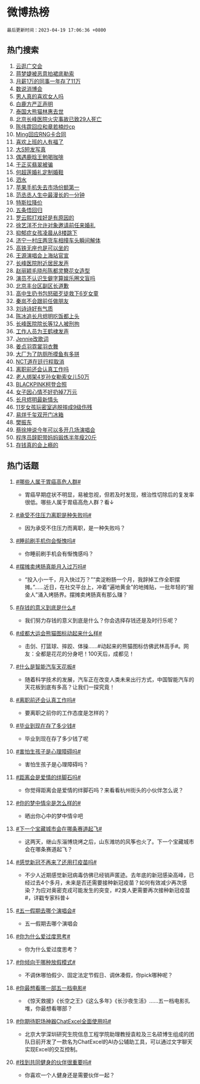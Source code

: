 # 微博热榜

`最后更新时间：2023-04-19 17:06:36 +0800`

## 热门搜索

1. [云逛广交会](https://m.weibo.cn/search?containerid=100103type%3D1%26t%3D10%26q%3D%23%E4%BA%91%E9%80%9B%E5%B9%BF%E4%BA%A4%E4%BC%9A%23&stream_entry_id=51&isnewpage=1&extparam=seat%3D1%26c_type%3D51%26pos%3D0%26dgr%3D0%26cate%3D10103%26stream_entry_id%3D51%26filter_type%3Drealtimehot%26display_time%3D1681895195%26pre_seqid%3D1681895195721027372133&luicode=10000011&lfid=106003type%253D25%2526t%253D3%2526disable_hot%253D1%2526filter_type%253Drealtimehot)
1. [蒋梦婕被恶意拍裙底勒索](https://m.weibo.cn/search?containerid=100103type%3D1%26t%3D10%26q%3D%23%E8%92%8B%E6%A2%A6%E5%A9%95%E8%A2%AB%E6%81%B6%E6%84%8F%E6%8B%8D%E8%A3%99%E5%BA%95%E5%8B%92%E7%B4%A2%23&stream_entry_id=31&isnewpage=1&extparam=seat%3D1%26c_type%3D31%26flag%3D16%26dgr%3D0%26cate%3D5001%26stream_entry_id%3D31%26filter_type%3Drealtimehot%26pos%3D0%26band_rank%3D1%26q%3D%2523%25E8%2592%258B%25E6%25A2%25A6%25E5%25A9%2595%25E8%25A2%25AB%25E6%2581%25B6%25E6%2584%258F%25E6%258B%258D%25E8%25A3%2599%25E5%25BA%2595%25E5%258B%2592%25E7%25B4%25A2%2523%26lcate%3D5001%26realpos%3D1%26display_time%3D1681895195%26pre_seqid%3D1681895195721027372133&luicode=10000011&lfid=106003type%253D25%2526t%253D3%2526disable_hot%253D1%2526filter_type%253Drealtimehot)
1. [月薪1万的同事一年存了11万](https://m.weibo.cn/search?containerid=100103type%3D1%26t%3D10%26q%3D%23%E6%9C%88%E8%96%AA1%E4%B8%87%E7%9A%84%E5%90%8C%E4%BA%8B%E4%B8%80%E5%B9%B4%E5%AD%98%E4%BA%8611%E4%B8%87%23&stream_entry_id=31&isnewpage=1&extparam=seat%3D1%26c_type%3D31%26flag%3D0%26dgr%3D0%26cate%3D5001%26stream_entry_id%3D31%26filter_type%3Drealtimehot%26pos%3D1%26band_rank%3D2%26q%3D%2523%25E6%259C%2588%25E8%2596%25AA1%25E4%25B8%2587%25E7%259A%2584%25E5%2590%258C%25E4%25BA%258B%25E4%25B8%2580%25E5%25B9%25B4%25E5%25AD%2598%25E4%25BA%258611%25E4%25B8%2587%2523%26lcate%3D5001%26realpos%3D2%26display_time%3D1681895195%26pre_seqid%3D1681895195721027372133&luicode=10000011&lfid=106003type%253D25%2526t%253D3%2526disable_hot%253D1%2526filter_type%253Drealtimehot)
1. [数说消博会](https://m.weibo.cn/search?containerid=100103type%3D1%26t%3D10%26q%3D%23%E6%95%B0%E8%AF%B4%E6%B6%88%E5%8D%9A%E4%BC%9A%23&stream_entry_id=31&isnewpage=1&extparam=seat%3D1%26c_type%3D31%26flag%3D0%26dgr%3D0%26cate%3D5001%26stream_entry_id%3D31%26filter_type%3Drealtimehot%26pos%3D2%26band_rank%3D3%26q%3D%2523%25E6%2595%25B0%25E8%25AF%25B4%25E6%25B6%2588%25E5%258D%259A%25E4%25BC%259A%2523%26lcate%3D5001%26realpos%3D3%26display_time%3D1681895195%26pre_seqid%3D1681895195721027372133&luicode=10000011&lfid=106003type%253D25%2526t%253D3%2526disable_hot%253D1%2526filter_type%253Drealtimehot)
1. [男人真的喜欢女人吗](https://m.weibo.cn/search?containerid=100103type%3D1%26t%3D10%26q%3D%E7%94%B7%E4%BA%BA%E7%9C%9F%E7%9A%84%E5%96%9C%E6%AC%A2%E5%A5%B3%E4%BA%BA%E5%90%97&stream_entry_id=31&isnewpage=1&extparam=seat%3D1%26c_type%3D31%26flag%3D2%26dgr%3D0%26cate%3D5001%26stream_entry_id%3D31%26filter_type%3Drealtimehot%26pos%3D3%26band_rank%3D4%26q%3D%25E7%2594%25B7%25E4%25BA%25BA%25E7%259C%259F%25E7%259A%2584%25E5%2596%259C%25E6%25AC%25A2%25E5%25A5%25B3%25E4%25BA%25BA%25E5%2590%2597%26lcate%3D5001%26realpos%3D4%26display_time%3D1681895195%26pre_seqid%3D1681895195721027372133&luicode=10000011&lfid=106003type%253D25%2526t%253D3%2526disable_hot%253D1%2526filter_type%253Drealtimehot)
1. [白鹿方严正声明](https://m.weibo.cn/search?containerid=100103type%3D1%26t%3D10%26q%3D%23%E7%99%BD%E9%B9%BF%E6%96%B9%E4%B8%A5%E6%AD%A3%E5%A3%B0%E6%98%8E%23&stream_entry_id=31&isnewpage=1&extparam=seat%3D1%26c_type%3D31%26flag%3D0%26dgr%3D0%26cate%3D5001%26stream_entry_id%3D31%26filter_type%3Drealtimehot%26pos%3D4%26band_rank%3D5%26q%3D%2523%25E7%2599%25BD%25E9%25B9%25BF%25E6%2596%25B9%25E4%25B8%25A5%25E6%25AD%25A3%25E5%25A3%25B0%25E6%2598%258E%2523%26lcate%3D5001%26realpos%3D5%26display_time%3D1681895195%26pre_seqid%3D1681895195721027372133&luicode=10000011&lfid=106003type%253D25%2526t%253D3%2526disable_hot%253D1%2526filter_type%253Drealtimehot)
1. [泰国大熊猫林惠去世](https://m.weibo.cn/search?containerid=100103type%3D1%26t%3D10%26q%3D%23%E6%B3%B0%E5%9B%BD%E5%A4%A7%E7%86%8A%E7%8C%AB%E6%9E%97%E6%83%A0%E5%8E%BB%E4%B8%96%23&stream_entry_id=31&isnewpage=1&extparam=seat%3D1%26c_type%3D31%26flag%3D16%26dgr%3D0%26cate%3D5001%26stream_entry_id%3D31%26filter_type%3Drealtimehot%26pos%3D5%26band_rank%3D6%26q%3D%2523%25E6%25B3%25B0%25E5%259B%25BD%25E5%25A4%25A7%25E7%2586%258A%25E7%258C%25AB%25E6%259E%2597%25E6%2583%25A0%25E5%258E%25BB%25E4%25B8%2596%2523%26lcate%3D5001%26realpos%3D6%26display_time%3D1681895195%26pre_seqid%3D1681895195721027372133&luicode=10000011&lfid=106003type%253D25%2526t%253D3%2526disable_hot%253D1%2526filter_type%253Drealtimehot)
1. [北京长峰医院火灾事故已致29人死亡](https://m.weibo.cn/search?containerid=100103type%3D1%26t%3D10%26q%3D%23%E5%8C%97%E4%BA%AC%E9%95%BF%E5%B3%B0%E5%8C%BB%E9%99%A2%E7%81%AB%E7%81%BE%E4%BA%8B%E6%95%85%E5%B7%B2%E8%87%B429%E4%BA%BA%E6%AD%BB%E4%BA%A1%23&stream_entry_id=31&isnewpage=1&extparam=seat%3D1%26c_type%3D31%26flag%3D16%26dgr%3D0%26cate%3D5001%26stream_entry_id%3D31%26filter_type%3Drealtimehot%26pos%3D6%26band_rank%3D7%26q%3D%2523%25E5%258C%2597%25E4%25BA%25AC%25E9%2595%25BF%25E5%25B3%25B0%25E5%258C%25BB%25E9%2599%25A2%25E7%2581%25AB%25E7%2581%25BE%25E4%25BA%258B%25E6%2595%2585%25E5%25B7%25B2%25E8%2587%25B429%25E4%25BA%25BA%25E6%25AD%25BB%25E4%25BA%25A1%2523%26lcate%3D5001%26realpos%3D7%26display_time%3D1681895195%26pre_seqid%3D1681895195721027372133&luicode=10000011&lfid=106003type%253D25%2526t%253D3%2526disable_hot%253D1%2526filter_type%253Drealtimehot)
1. [陈伟霆回应和章若楠炒cp](https://m.weibo.cn/search?containerid=100103type%3D1%26t%3D10%26q%3D%23%E9%99%88%E4%BC%9F%E9%9C%86%E5%9B%9E%E5%BA%94%E5%92%8C%E7%AB%A0%E8%8B%A5%E6%A5%A0%E7%82%92cp%23&stream_entry_id=31&isnewpage=1&extparam=seat%3D1%26c_type%3D31%26flag%3D1%26dgr%3D0%26cate%3D5001%26stream_entry_id%3D31%26filter_type%3Drealtimehot%26pos%3D7%26band_rank%3D8%26q%3D%2523%25E9%2599%2588%25E4%25BC%259F%25E9%259C%2586%25E5%259B%259E%25E5%25BA%2594%25E5%2592%258C%25E7%25AB%25A0%25E8%258B%25A5%25E6%25A5%25A0%25E7%2582%2592cp%2523%26lcate%3D5001%26realpos%3D8%26display_time%3D1681895195%26pre_seqid%3D1681895195721027372133&luicode=10000011&lfid=106003type%253D25%2526t%253D3%2526disable_hot%253D1%2526filter_type%253Drealtimehot)
1. [Ming回应RNG卡合同](https://m.weibo.cn/search?containerid=100103type%3D1%26t%3D10%26q%3D%23Ming%E5%9B%9E%E5%BA%94RNG%E5%8D%A1%E5%90%88%E5%90%8C%23&stream_entry_id=31&isnewpage=1&extparam=seat%3D1%26c_type%3D31%26flag%3D1%26dgr%3D0%26cate%3D5001%26stream_entry_id%3D31%26filter_type%3Drealtimehot%26pos%3D8%26band_rank%3D9%26q%3D%2523Ming%25E5%259B%259E%25E5%25BA%2594RNG%25E5%258D%25A1%25E5%2590%2588%25E5%2590%258C%2523%26lcate%3D5001%26realpos%3D9%26display_time%3D1681895195%26pre_seqid%3D1681895195721027372133&luicode=10000011&lfid=106003type%253D25%2526t%253D3%2526disable_hot%253D1%2526filter_type%253Drealtimehot)
1. [喜欢上班的人有福了](https://m.weibo.cn/search?containerid=100103type%3D1%26t%3D10%26q%3D%23%E5%96%9C%E6%AC%A2%E4%B8%8A%E7%8F%AD%E7%9A%84%E4%BA%BA%E6%9C%89%E7%A6%8F%E4%BA%86%23&stream_entry_id=31&isnewpage=1&extparam=seat%3D1%26c_type%3D31%26flag%3D1%26dgr%3D0%26cate%3D5001%26stream_entry_id%3D31%26filter_type%3Drealtimehot%26pos%3D9%26band_rank%3D10%26q%3D%2523%25E5%2596%259C%25E6%25AC%25A2%25E4%25B8%258A%25E7%258F%25AD%25E7%259A%2584%25E4%25BA%25BA%25E6%259C%2589%25E7%25A6%258F%25E4%25BA%2586%2523%26lcate%3D5001%26realpos%3D10%26display_time%3D1681895195%26pre_seqid%3D1681895195721027372133&luicode=10000011&lfid=106003type%253D25%2526t%253D3%2526disable_hot%253D1%2526filter_type%253Drealtimehot)
1. [大S短发写真](https://m.weibo.cn/search?containerid=100103type%3D1%26t%3D10%26q%3D%23%E5%A4%A7S%E7%9F%AD%E5%8F%91%E5%86%99%E7%9C%9F%23&stream_entry_id=31&isnewpage=1&extparam=seat%3D1%26c_type%3D31%26flag%3D1%26dgr%3D0%26cate%3D5001%26stream_entry_id%3D31%26filter_type%3Drealtimehot%26pos%3D10%26band_rank%3D11%26q%3D%2523%25E5%25A4%25A7S%25E7%259F%25AD%25E5%258F%2591%25E5%2586%2599%25E7%259C%259F%2523%26lcate%3D5001%26realpos%3D11%26display_time%3D1681895195%26pre_seqid%3D1681895195721027372133&luicode=10000011&lfid=106003type%253D25%2526t%253D3%2526disable_hot%253D1%2526filter_type%253Drealtimehot)
1. [偶遇鹿晗王勉喝咖啡](https://m.weibo.cn/search?containerid=100103type%3D1%26t%3D10%26q%3D%23%E5%81%B6%E9%81%87%E9%B9%BF%E6%99%97%E7%8E%8B%E5%8B%89%E5%96%9D%E5%92%96%E5%95%A1%23&stream_entry_id=31&isnewpage=1&extparam=seat%3D1%26c_type%3D31%26flag%3D1%26dgr%3D0%26cate%3D5001%26stream_entry_id%3D31%26filter_type%3Drealtimehot%26pos%3D11%26band_rank%3D12%26q%3D%2523%25E5%2581%25B6%25E9%2581%2587%25E9%25B9%25BF%25E6%2599%2597%25E7%258E%258B%25E5%258B%2589%25E5%2596%259D%25E5%2592%2596%25E5%2595%25A1%2523%26lcate%3D5001%26realpos%3D12%26display_time%3D1681895195%26pre_seqid%3D1681895195721027372133&luicode=10000011&lfid=106003type%253D25%2526t%253D3%2526disable_hot%253D1%2526filter_type%253Drealtimehot)
1. [于正买翡翠被骗](https://m.weibo.cn/search?containerid=100103type%3D1%26t%3D10%26q%3D%23%E4%BA%8E%E6%AD%A3%E4%B9%B0%E7%BF%A1%E7%BF%A0%E8%A2%AB%E9%AA%97%23&stream_entry_id=31&isnewpage=1&extparam=seat%3D1%26c_type%3D31%26flag%3D0%26dgr%3D0%26cate%3D5001%26stream_entry_id%3D31%26filter_type%3Drealtimehot%26pos%3D12%26band_rank%3D13%26q%3D%2523%25E4%25BA%258E%25E6%25AD%25A3%25E4%25B9%25B0%25E7%25BF%25A1%25E7%25BF%25A0%25E8%25A2%25AB%25E9%25AA%2597%2523%26lcate%3D5001%26realpos%3D13%26display_time%3D1681895195%26pre_seqid%3D1681895195721027372133&luicode=10000011&lfid=106003type%253D25%2526t%253D3%2526disable_hot%253D1%2526filter_type%253Drealtimehot)
1. [何超莲婚礼定制婚鞋](https://m.weibo.cn/search?containerid=100103type%3D1%26t%3D10%26q%3D%23%E4%BD%95%E8%B6%85%E8%8E%B2%E5%A9%9A%E7%A4%BC%E5%AE%9A%E5%88%B6%E5%A9%9A%E9%9E%8B%23&stream_entry_id=31&isnewpage=1&extparam=seat%3D1%26c_type%3D31%26flag%3D1%26dgr%3D0%26cate%3D5001%26stream_entry_id%3D31%26filter_type%3Drealtimehot%26pos%3D13%26band_rank%3D14%26q%3D%2523%25E4%25BD%2595%25E8%25B6%2585%25E8%258E%25B2%25E5%25A9%259A%25E7%25A4%25BC%25E5%25AE%259A%25E5%2588%25B6%25E5%25A9%259A%25E9%259E%258B%2523%26lcate%3D5001%26realpos%3D14%26display_time%3D1681895195%26pre_seqid%3D1681895195721027372133&luicode=10000011&lfid=106003type%253D25%2526t%253D3%2526disable_hot%253D1%2526filter_type%253Drealtimehot)
1. [泗水](https://m.weibo.cn/search?containerid=100103type%3D1%26t%3D10%26q%3D%E6%B3%97%E6%B0%B4&stream_entry_id=31&isnewpage=1&extparam=seat%3D1%26c_type%3D31%26flag%3D1%26dgr%3D0%26cate%3D5001%26stream_entry_id%3D31%26filter_type%3Drealtimehot%26pos%3D14%26band_rank%3D15%26q%3D%25E6%25B3%2597%25E6%25B0%25B4%26lcate%3D5001%26realpos%3D15%26display_time%3D1681895195%26pre_seqid%3D1681895195721027372133&luicode=10000011&lfid=106003type%253D25%2526t%253D3%2526disable_hot%253D1%2526filter_type%253Drealtimehot)
1. [苹果手机失去市场份额第一](https://m.weibo.cn/search?containerid=100103type%3D1%26t%3D10%26q%3D%23%E8%8B%B9%E6%9E%9C%E6%89%8B%E6%9C%BA%E5%A4%B1%E5%8E%BB%E5%B8%82%E5%9C%BA%E4%BB%BD%E9%A2%9D%E7%AC%AC%E4%B8%80%23&stream_entry_id=31&isnewpage=1&extparam=seat%3D1%26c_type%3D31%26flag%3D0%26dgr%3D0%26cate%3D5001%26stream_entry_id%3D31%26filter_type%3Drealtimehot%26pos%3D15%26band_rank%3D16%26q%3D%2523%25E8%258B%25B9%25E6%259E%259C%25E6%2589%258B%25E6%259C%25BA%25E5%25A4%25B1%25E5%258E%25BB%25E5%25B8%2582%25E5%259C%25BA%25E4%25BB%25BD%25E9%25A2%259D%25E7%25AC%25AC%25E4%25B8%2580%2523%26lcate%3D5001%26realpos%3D16%26display_time%3D1681895195%26pre_seqid%3D1681895195721027372133&luicode=10000011&lfid=106003type%253D25%2526t%253D3%2526disable_hot%253D1%2526filter_type%253Drealtimehot)
1. [范丞丞人生中最漫长的一分钟](https://m.weibo.cn/search?containerid=100103type%3D1%26t%3D10%26q%3D%23%E8%8C%83%E4%B8%9E%E4%B8%9E%E4%BA%BA%E7%94%9F%E4%B8%AD%E6%9C%80%E6%BC%AB%E9%95%BF%E7%9A%84%E4%B8%80%E5%88%86%E9%92%9F%23&stream_entry_id=31&isnewpage=1&extparam=seat%3D1%26c_type%3D31%26flag%3D1%26dgr%3D0%26cate%3D5001%26stream_entry_id%3D31%26filter_type%3Drealtimehot%26pos%3D16%26band_rank%3D17%26q%3D%2523%25E8%258C%2583%25E4%25B8%259E%25E4%25B8%259E%25E4%25BA%25BA%25E7%2594%259F%25E4%25B8%25AD%25E6%259C%2580%25E6%25BC%25AB%25E9%2595%25BF%25E7%259A%2584%25E4%25B8%2580%25E5%2588%2586%25E9%2592%259F%2523%26lcate%3D5001%26realpos%3D17%26display_time%3D1681895195%26pre_seqid%3D1681895195721027372133&luicode=10000011&lfid=106003type%253D25%2526t%253D3%2526disable_hot%253D1%2526filter_type%253Drealtimehot)
1. [特斯拉降价](https://m.weibo.cn/search?containerid=100103type%3D1%26t%3D10%26q%3D%E7%89%B9%E6%96%AF%E6%8B%89%E9%99%8D%E4%BB%B7&stream_entry_id=31&isnewpage=1&extparam=seat%3D1%26c_type%3D31%26flag%3D0%26dgr%3D0%26cate%3D5001%26stream_entry_id%3D31%26filter_type%3Drealtimehot%26pos%3D17%26band_rank%3D18%26q%3D%25E7%2589%25B9%25E6%2596%25AF%25E6%258B%2589%25E9%2599%258D%25E4%25BB%25B7%26lcate%3D5001%26realpos%3D18%26display_time%3D1681895195%26pre_seqid%3D1681895195721027372133&luicode=10000011&lfid=106003type%253D25%2526t%253D3%2526disable_hot%253D1%2526filter_type%253Drealtimehot)
1. [五条悟回归](https://m.weibo.cn/search?containerid=100103type%3D1%26t%3D10%26q%3D%23%E4%BA%94%E6%9D%A1%E6%82%9F%E5%9B%9E%E5%BD%92%23&stream_entry_id=31&isnewpage=1&extparam=seat%3D1%26c_type%3D31%26flag%3D0%26dgr%3D0%26cate%3D5001%26stream_entry_id%3D31%26filter_type%3Drealtimehot%26pos%3D18%26band_rank%3D19%26q%3D%2523%25E4%25BA%2594%25E6%259D%25A1%25E6%2582%259F%25E5%259B%259E%25E5%25BD%2592%2523%26lcate%3D5001%26realpos%3D19%26display_time%3D1681895195%26pre_seqid%3D1681895195721027372133&luicode=10000011&lfid=106003type%253D25%2526t%253D3%2526disable_hot%253D1%2526filter_type%253Drealtimehot)
1. [罗云熙打戏好是有原因的](https://m.weibo.cn/search?containerid=100103type%3D1%26t%3D10%26q%3D%23%E7%BD%97%E4%BA%91%E7%86%99%E6%89%93%E6%88%8F%E5%A5%BD%E6%98%AF%E6%9C%89%E5%8E%9F%E5%9B%A0%E7%9A%84%23&stream_entry_id=31&isnewpage=1&extparam=seat%3D1%26c_type%3D31%26flag%3D1%26dgr%3D0%26cate%3D5001%26stream_entry_id%3D31%26filter_type%3Drealtimehot%26pos%3D19%26band_rank%3D20%26q%3D%2523%25E7%25BD%2597%25E4%25BA%2591%25E7%2586%2599%25E6%2589%2593%25E6%2588%258F%25E5%25A5%25BD%25E6%2598%25AF%25E6%259C%2589%25E5%258E%259F%25E5%259B%25A0%25E7%259A%2584%2523%26lcate%3D5001%26realpos%3D20%26display_time%3D1681895195%26pre_seqid%3D1681895195721027372133&luicode=10000011&lfid=106003type%253D25%2526t%253D3%2526disable_hot%253D1%2526filter_type%253Drealtimehot)
1. [徐艺洋不允许对象邀请前任来婚礼](https://m.weibo.cn/search?containerid=100103type%3D1%26t%3D10%26q%3D%23%E5%BE%90%E8%89%BA%E6%B4%8B%E4%B8%8D%E5%85%81%E8%AE%B8%E5%AF%B9%E8%B1%A1%E9%82%80%E8%AF%B7%E5%89%8D%E4%BB%BB%E6%9D%A5%E5%A9%9A%E7%A4%BC%23&stream_entry_id=31&isnewpage=1&extparam=seat%3D1%26c_type%3D31%26flag%3D1%26dgr%3D0%26cate%3D5001%26stream_entry_id%3D31%26filter_type%3Drealtimehot%26pos%3D20%26band_rank%3D21%26q%3D%2523%25E5%25BE%2590%25E8%2589%25BA%25E6%25B4%258B%25E4%25B8%258D%25E5%2585%2581%25E8%25AE%25B8%25E5%25AF%25B9%25E8%25B1%25A1%25E9%2582%2580%25E8%25AF%25B7%25E5%2589%258D%25E4%25BB%25BB%25E6%259D%25A5%25E5%25A9%259A%25E7%25A4%25BC%2523%26lcate%3D5001%26realpos%3D21%26display_time%3D1681895195%26pre_seqid%3D1681895195721027372133&luicode=10000011&lfid=106003type%253D25%2526t%253D3%2526disable_hot%253D1%2526filter_type%253Drealtimehot)
1. [抑郁症女孩凌晨从8楼跳下](https://m.weibo.cn/search?containerid=100103type%3D1%26t%3D10%26q%3D%23%E6%8A%91%E9%83%81%E7%97%87%E5%A5%B3%E5%AD%A9%E5%87%8C%E6%99%A8%E4%BB%8E8%E6%A5%BC%E8%B7%B3%E4%B8%8B%23&stream_entry_id=31&isnewpage=1&extparam=seat%3D1%26c_type%3D31%26flag%3D0%26dgr%3D0%26cate%3D5001%26stream_entry_id%3D31%26filter_type%3Drealtimehot%26pos%3D21%26band_rank%3D22%26q%3D%2523%25E6%258A%2591%25E9%2583%2581%25E7%2597%2587%25E5%25A5%25B3%25E5%25AD%25A9%25E5%2587%258C%25E6%2599%25A8%25E4%25BB%258E8%25E6%25A5%25BC%25E8%25B7%25B3%25E4%25B8%258B%2523%26lcate%3D5001%26realpos%3D22%26display_time%3D1681895195%26pre_seqid%3D1681895195721027372133&luicode=10000011&lfid=106003type%253D25%2526t%253D3%2526disable_hot%253D1%2526filter_type%253Drealtimehot)
1. [济宁一村庄两货车相撞车头瞬间解体](https://m.weibo.cn/search?containerid=100103type%3D1%26t%3D10%26q%3D%23%E6%B5%8E%E5%AE%81%E4%B8%80%E6%9D%91%E5%BA%84%E4%B8%A4%E8%B4%A7%E8%BD%A6%E7%9B%B8%E6%92%9E%E8%BD%A6%E5%A4%B4%E7%9E%AC%E9%97%B4%E8%A7%A3%E4%BD%93%23&stream_entry_id=31&isnewpage=1&extparam=seat%3D1%26c_type%3D31%26flag%3D1%26dgr%3D0%26cate%3D5001%26stream_entry_id%3D31%26filter_type%3Drealtimehot%26pos%3D22%26band_rank%3D23%26q%3D%2523%25E6%25B5%258E%25E5%25AE%2581%25E4%25B8%2580%25E6%259D%2591%25E5%25BA%2584%25E4%25B8%25A4%25E8%25B4%25A7%25E8%25BD%25A6%25E7%259B%25B8%25E6%2592%259E%25E8%25BD%25A6%25E5%25A4%25B4%25E7%259E%25AC%25E9%2597%25B4%25E8%25A7%25A3%25E4%25BD%2593%2523%26lcate%3D5001%26realpos%3D23%26display_time%3D1681895195%26pre_seqid%3D1681895195721027372133&luicode=10000011&lfid=106003type%253D25%2526t%253D3%2526disable_hot%253D1%2526filter_type%253Drealtimehot)
1. [高铁无座也是可以坐的](https://m.weibo.cn/search?containerid=100103type%3D1%26t%3D10%26q%3D%E9%AB%98%E9%93%81%E6%97%A0%E5%BA%A7%E4%B9%9F%E6%98%AF%E5%8F%AF%E4%BB%A5%E5%9D%90%E7%9A%84&stream_entry_id=31&isnewpage=1&extparam=seat%3D1%26c_type%3D31%26flag%3D0%26dgr%3D0%26cate%3D5001%26stream_entry_id%3D31%26filter_type%3Drealtimehot%26pos%3D23%26band_rank%3D24%26q%3D%25E9%25AB%2598%25E9%2593%2581%25E6%2597%25A0%25E5%25BA%25A7%25E4%25B9%259F%25E6%2598%25AF%25E5%258F%25AF%25E4%25BB%25A5%25E5%259D%2590%25E7%259A%2584%26lcate%3D5001%26realpos%3D24%26display_time%3D1681895195%26pre_seqid%3D1681895195721027372133&luicode=10000011&lfid=106003type%253D25%2526t%253D3%2526disable_hot%253D1%2526filter_type%253Drealtimehot)
1. [王源演唱会上海站官宣](https://m.weibo.cn/search?containerid=100103type%3D1%26t%3D10%26q%3D%23%E7%8E%8B%E6%BA%90%E6%BC%94%E5%94%B1%E4%BC%9A%E4%B8%8A%E6%B5%B7%E7%AB%99%E5%AE%98%E5%AE%A3%23&stream_entry_id=31&isnewpage=1&extparam=seat%3D1%26c_type%3D31%26flag%3D1%26dgr%3D0%26cate%3D5001%26stream_entry_id%3D31%26filter_type%3Drealtimehot%26pos%3D24%26band_rank%3D25%26q%3D%2523%25E7%258E%258B%25E6%25BA%2590%25E6%25BC%2594%25E5%2594%25B1%25E4%25BC%259A%25E4%25B8%258A%25E6%25B5%25B7%25E7%25AB%2599%25E5%25AE%2598%25E5%25AE%25A3%2523%26lcate%3D5001%26realpos%3D25%26display_time%3D1681895195%26pre_seqid%3D1681895195721027372133&luicode=10000011&lfid=106003type%253D25%2526t%253D3%2526disable_hot%253D1%2526filter_type%253Drealtimehot)
1. [长峰医院附近居民发声](https://m.weibo.cn/search?containerid=100103type%3D1%26t%3D10%26q%3D%23%E9%95%BF%E5%B3%B0%E5%8C%BB%E9%99%A2%E9%99%84%E8%BF%91%E5%B1%85%E6%B0%91%E5%8F%91%E5%A3%B0%23&stream_entry_id=31&isnewpage=1&extparam=seat%3D1%26c_type%3D31%26flag%3D1%26dgr%3D0%26cate%3D5001%26stream_entry_id%3D31%26filter_type%3Drealtimehot%26pos%3D25%26band_rank%3D26%26q%3D%2523%25E9%2595%25BF%25E5%25B3%25B0%25E5%258C%25BB%25E9%2599%25A2%25E9%2599%2584%25E8%25BF%2591%25E5%25B1%2585%25E6%25B0%2591%25E5%258F%2591%25E5%25A3%25B0%2523%26lcate%3D5001%26realpos%3D26%26display_time%3D1681895195%26pre_seqid%3D1681895195721027372133&luicode=10000011&lfid=106003type%253D25%2526t%253D3%2526disable_hot%253D1%2526filter_type%253Drealtimehot)
1. [赵丽颖毛晓彤陈都灵簪花女造型](https://m.weibo.cn/search?containerid=100103type%3D1%26t%3D10%26q%3D%23%E8%B5%B5%E4%B8%BD%E9%A2%96%E6%AF%9B%E6%99%93%E5%BD%A4%E9%99%88%E9%83%BD%E7%81%B5%E7%B0%AA%E8%8A%B1%E5%A5%B3%E9%80%A0%E5%9E%8B%23&stream_entry_id=31&isnewpage=1&extparam=seat%3D1%26c_type%3D31%26flag%3D0%26dgr%3D0%26cate%3D5001%26stream_entry_id%3D31%26filter_type%3Drealtimehot%26pos%3D26%26band_rank%3D27%26q%3D%2523%25E8%25B5%25B5%25E4%25B8%25BD%25E9%25A2%2596%25E6%25AF%259B%25E6%2599%2593%25E5%25BD%25A4%25E9%2599%2588%25E9%2583%25BD%25E7%2581%25B5%25E7%25B0%25AA%25E8%258A%25B1%25E5%25A5%25B3%25E9%2580%25A0%25E5%259E%258B%2523%26lcate%3D5001%26realpos%3D27%26display_time%3D1681895195%26pre_seqid%3D1681895195721027372133&luicode=10000011&lfid=106003type%253D25%2526t%253D3%2526disable_hot%253D1%2526filter_type%253Drealtimehot)
1. [演员不认识生僻字算娱乐圈文盲吗](https://m.weibo.cn/search?containerid=100103type%3D1%26t%3D10%26q%3D%23%E6%BC%94%E5%91%98%E4%B8%8D%E8%AE%A4%E8%AF%86%E7%94%9F%E5%83%BB%E5%AD%97%E7%AE%97%E5%A8%B1%E4%B9%90%E5%9C%88%E6%96%87%E7%9B%B2%E5%90%97%23&stream_entry_id=31&isnewpage=1&extparam=seat%3D1%26c_type%3D31%26flag%3D0%26dgr%3D0%26cate%3D5001%26stream_entry_id%3D31%26filter_type%3Drealtimehot%26pos%3D27%26band_rank%3D28%26q%3D%2523%25E6%25BC%2594%25E5%2591%2598%25E4%25B8%258D%25E8%25AE%25A4%25E8%25AF%2586%25E7%2594%259F%25E5%2583%25BB%25E5%25AD%2597%25E7%25AE%2597%25E5%25A8%25B1%25E4%25B9%2590%25E5%259C%2588%25E6%2596%2587%25E7%259B%25B2%25E5%2590%2597%2523%26lcate%3D5001%26realpos%3D28%26display_time%3D1681895195%26pre_seqid%3D1681895195721027372133&luicode=10000011&lfid=106003type%253D25%2526t%253D3%2526disable_hot%253D1%2526filter_type%253Drealtimehot)
1. [北京丰台区副区长道歉](https://m.weibo.cn/search?containerid=100103type%3D1%26t%3D10%26q%3D%23%E5%8C%97%E4%BA%AC%E4%B8%B0%E5%8F%B0%E5%8C%BA%E5%89%AF%E5%8C%BA%E9%95%BF%E9%81%93%E6%AD%89%23&stream_entry_id=31&isnewpage=1&extparam=seat%3D1%26c_type%3D31%26flag%3D0%26dgr%3D0%26cate%3D5001%26stream_entry_id%3D31%26filter_type%3Drealtimehot%26pos%3D28%26band_rank%3D29%26q%3D%2523%25E5%258C%2597%25E4%25BA%25AC%25E4%25B8%25B0%25E5%258F%25B0%25E5%258C%25BA%25E5%2589%25AF%25E5%258C%25BA%25E9%2595%25BF%25E9%2581%2593%25E6%25AD%2589%2523%26lcate%3D5001%26realpos%3D29%26display_time%3D1681895195%26pre_seqid%3D1681895195721027372133&luicode=10000011&lfid=106003type%253D25%2526t%253D3%2526disable_hot%253D1%2526filter_type%253Drealtimehot)
1. [高中生扔书包怒砸歹徒救下6岁女童](https://m.weibo.cn/search?containerid=100103type%3D1%26t%3D10%26q%3D%23%E9%AB%98%E4%B8%AD%E7%94%9F%E6%89%94%E4%B9%A6%E5%8C%85%E6%80%92%E7%A0%B8%E6%AD%B9%E5%BE%92%E6%95%91%E4%B8%8B6%E5%B2%81%E5%A5%B3%E7%AB%A5%23&stream_entry_id=31&isnewpage=1&extparam=seat%3D1%26c_type%3D31%26flag%3D0%26dgr%3D0%26cate%3D5001%26stream_entry_id%3D31%26filter_type%3Drealtimehot%26pos%3D29%26band_rank%3D30%26q%3D%2523%25E9%25AB%2598%25E4%25B8%25AD%25E7%2594%259F%25E6%2589%2594%25E4%25B9%25A6%25E5%258C%2585%25E6%2580%2592%25E7%25A0%25B8%25E6%25AD%25B9%25E5%25BE%2592%25E6%2595%2591%25E4%25B8%258B6%25E5%25B2%2581%25E5%25A5%25B3%25E7%25AB%25A5%2523%26lcate%3D5001%26realpos%3D30%26display_time%3D1681895195%26pre_seqid%3D1681895195721027372133&luicode=10000011&lfid=106003type%253D25%2526t%253D3%2526disable_hot%253D1%2526filter_type%253Drealtimehot)
1. [秦岚不会跟前任做朋友](https://m.weibo.cn/search?containerid=100103type%3D1%26t%3D10%26q%3D%23%E7%A7%A6%E5%B2%9A%E4%B8%8D%E4%BC%9A%E8%B7%9F%E5%89%8D%E4%BB%BB%E5%81%9A%E6%9C%8B%E5%8F%8B%23&stream_entry_id=31&isnewpage=1&extparam=seat%3D1%26c_type%3D31%26flag%3D1%26dgr%3D0%26cate%3D5001%26stream_entry_id%3D31%26filter_type%3Drealtimehot%26pos%3D30%26band_rank%3D31%26q%3D%2523%25E7%25A7%25A6%25E5%25B2%259A%25E4%25B8%258D%25E4%25BC%259A%25E8%25B7%259F%25E5%2589%258D%25E4%25BB%25BB%25E5%2581%259A%25E6%259C%258B%25E5%258F%258B%2523%26lcate%3D5001%26realpos%3D31%26display_time%3D1681895195%26pre_seqid%3D1681895195721027372133&luicode=10000011&lfid=106003type%253D25%2526t%253D3%2526disable_hot%253D1%2526filter_type%253Drealtimehot)
1. [刘诗诗好有气质](https://m.weibo.cn/search?containerid=100103type%3D1%26t%3D10%26q%3D%E5%88%98%E8%AF%97%E8%AF%97%E5%A5%BD%E6%9C%89%E6%B0%94%E8%B4%A8&stream_entry_id=31&isnewpage=1&extparam=seat%3D1%26c_type%3D31%26flag%3D1%26dgr%3D0%26cate%3D5001%26stream_entry_id%3D31%26filter_type%3Drealtimehot%26pos%3D31%26band_rank%3D32%26q%3D%25E5%2588%2598%25E8%25AF%2597%25E8%25AF%2597%25E5%25A5%25BD%25E6%259C%2589%25E6%25B0%2594%25E8%25B4%25A8%26lcate%3D5001%26realpos%3D32%26display_time%3D1681895195%26pre_seqid%3D1681895195721027372133&luicode=10000011&lfid=106003type%253D25%2526t%253D3%2526disable_hot%253D1%2526filter_type%253Drealtimehot)
1. [陈冰追长月烬明吃饭都上头](https://m.weibo.cn/search?containerid=100103type%3D1%26t%3D10%26q%3D%23%E9%99%88%E5%86%B0%E8%BF%BD%E9%95%BF%E6%9C%88%E7%83%AC%E6%98%8E%E5%90%83%E9%A5%AD%E9%83%BD%E4%B8%8A%E5%A4%B4%23&stream_entry_id=31&isnewpage=1&extparam=seat%3D1%26c_type%3D31%26flag%3D1%26dgr%3D0%26cate%3D5001%26stream_entry_id%3D31%26filter_type%3Drealtimehot%26pos%3D32%26band_rank%3D33%26q%3D%2523%25E9%2599%2588%25E5%2586%25B0%25E8%25BF%25BD%25E9%2595%25BF%25E6%259C%2588%25E7%2583%25AC%25E6%2598%258E%25E5%2590%2583%25E9%25A5%25AD%25E9%2583%25BD%25E4%25B8%258A%25E5%25A4%25B4%2523%26lcate%3D5001%26realpos%3D33%26display_time%3D1681895195%26pre_seqid%3D1681895195721027372133&luicode=10000011&lfid=106003type%253D25%2526t%253D3%2526disable_hot%253D1%2526filter_type%253Drealtimehot)
1. [长峰医院院长等12人被刑拘](https://m.weibo.cn/search?containerid=100103type%3D1%26t%3D10%26q%3D%23%E9%95%BF%E5%B3%B0%E5%8C%BB%E9%99%A2%E9%99%A2%E9%95%BF%E7%AD%8912%E4%BA%BA%E8%A2%AB%E5%88%91%E6%8B%98%23&stream_entry_id=31&isnewpage=1&extparam=seat%3D1%26c_type%3D31%26flag%3D0%26dgr%3D0%26cate%3D5001%26stream_entry_id%3D31%26filter_type%3Drealtimehot%26pos%3D33%26band_rank%3D34%26q%3D%2523%25E9%2595%25BF%25E5%25B3%25B0%25E5%258C%25BB%25E9%2599%25A2%25E9%2599%25A2%25E9%2595%25BF%25E7%25AD%258912%25E4%25BA%25BA%25E8%25A2%25AB%25E5%2588%2591%25E6%258B%2598%2523%26lcate%3D5001%26realpos%3D34%26display_time%3D1681895195%26pre_seqid%3D1681895195721027372133&luicode=10000011&lfid=106003type%253D25%2526t%253D3%2526disable_hot%253D1%2526filter_type%253Drealtimehot)
1. [工作人员为王鹤棣发声](https://m.weibo.cn/search?containerid=100103type%3D1%26t%3D10%26q%3D%23%E5%B7%A5%E4%BD%9C%E4%BA%BA%E5%91%98%E4%B8%BA%E7%8E%8B%E9%B9%A4%E6%A3%A3%E5%8F%91%E5%A3%B0%23&stream_entry_id=31&isnewpage=1&extparam=seat%3D1%26c_type%3D31%26flag%3D0%26dgr%3D0%26cate%3D5001%26stream_entry_id%3D31%26filter_type%3Drealtimehot%26pos%3D34%26band_rank%3D35%26q%3D%2523%25E5%25B7%25A5%25E4%25BD%259C%25E4%25BA%25BA%25E5%2591%2598%25E4%25B8%25BA%25E7%258E%258B%25E9%25B9%25A4%25E6%25A3%25A3%25E5%258F%2591%25E5%25A3%25B0%2523%26lcate%3D5001%26realpos%3D35%26display_time%3D1681895195%26pre_seqid%3D1681895195721027372133&luicode=10000011&lfid=106003type%253D25%2526t%253D3%2526disable_hot%253D1%2526filter_type%253Drealtimehot)
1. [Jennie改歌词](https://m.weibo.cn/search?containerid=100103type%3D1%26t%3D10%26q%3D%23Jennie%E6%94%B9%E6%AD%8C%E8%AF%8D%23&stream_entry_id=31&isnewpage=1&extparam=seat%3D1%26c_type%3D31%26flag%3D0%26dgr%3D0%26cate%3D5001%26stream_entry_id%3D31%26filter_type%3Drealtimehot%26pos%3D35%26band_rank%3D36%26q%3D%2523Jennie%25E6%2594%25B9%25E6%25AD%258C%25E8%25AF%258D%2523%26lcate%3D5001%26realpos%3D36%26display_time%3D1681895195%26pre_seqid%3D1681895195721027372133&luicode=10000011&lfid=106003type%253D25%2526t%253D3%2526disable_hot%253D1%2526filter_type%253Drealtimehot)
1. [姜贞羽霓裳羽衣舞](https://m.weibo.cn/search?containerid=100103type%3D1%26t%3D10%26q%3D%23%E5%A7%9C%E8%B4%9E%E7%BE%BD%E9%9C%93%E8%A3%B3%E7%BE%BD%E8%A1%A3%E8%88%9E%23&stream_entry_id=31&isnewpage=1&extparam=seat%3D1%26c_type%3D31%26flag%3D0%26dgr%3D0%26cate%3D5001%26stream_entry_id%3D31%26filter_type%3Drealtimehot%26pos%3D36%26band_rank%3D37%26q%3D%2523%25E5%25A7%259C%25E8%25B4%259E%25E7%25BE%25BD%25E9%259C%2593%25E8%25A3%25B3%25E7%25BE%25BD%25E8%25A1%25A3%25E8%2588%259E%2523%26lcate%3D5001%26realpos%3D37%26display_time%3D1681895195%26pre_seqid%3D1681895195721027372133&luicode=10000011&lfid=106003type%253D25%2526t%253D3%2526disable_hot%253D1%2526filter_type%253Drealtimehot)
1. [大厂为了防厕所摸鱼有多拼](https://m.weibo.cn/search?containerid=100103type%3D1%26t%3D10%26q%3D%23%E5%A4%A7%E5%8E%82%E4%B8%BA%E4%BA%86%E9%98%B2%E5%8E%95%E6%89%80%E6%91%B8%E9%B1%BC%E6%9C%89%E5%A4%9A%E6%8B%BC%23&stream_entry_id=31&isnewpage=1&extparam=seat%3D1%26c_type%3D31%26flag%3D0%26dgr%3D0%26cate%3D5001%26stream_entry_id%3D31%26filter_type%3Drealtimehot%26pos%3D37%26band_rank%3D38%26q%3D%2523%25E5%25A4%25A7%25E5%258E%2582%25E4%25B8%25BA%25E4%25BA%2586%25E9%2598%25B2%25E5%258E%2595%25E6%2589%2580%25E6%2591%25B8%25E9%25B1%25BC%25E6%259C%2589%25E5%25A4%259A%25E6%258B%25BC%2523%26lcate%3D5001%26realpos%3D38%26display_time%3D1681895195%26pre_seqid%3D1681895195721027372133&luicode=10000011&lfid=106003type%253D25%2526t%253D3%2526disable_hot%253D1%2526filter_type%253Drealtimehot)
1. [NCT道在廷行程取消](https://m.weibo.cn/search?containerid=100103type%3D1%26t%3D10%26q%3D%23NCT%E9%81%93%E5%9C%A8%E5%BB%B7%E8%A1%8C%E7%A8%8B%E5%8F%96%E6%B6%88%23&stream_entry_id=31&isnewpage=1&extparam=seat%3D1%26c_type%3D31%26flag%3D1%26dgr%3D0%26cate%3D5001%26stream_entry_id%3D31%26filter_type%3Drealtimehot%26pos%3D38%26band_rank%3D39%26q%3D%2523NCT%25E9%2581%2593%25E5%259C%25A8%25E5%25BB%25B7%25E8%25A1%258C%25E7%25A8%258B%25E5%258F%2596%25E6%25B6%2588%2523%26lcate%3D5001%26realpos%3D39%26display_time%3D1681895195%26pre_seqid%3D1681895195721027372133&luicode=10000011&lfid=106003type%253D25%2526t%253D3%2526disable_hot%253D1%2526filter_type%253Drealtimehot)
1. [离职前还会认真工作吗](https://m.weibo.cn/search?containerid=100103type%3D1%26t%3D10%26q%3D%23%E7%A6%BB%E8%81%8C%E5%89%8D%E8%BF%98%E4%BC%9A%E8%AE%A4%E7%9C%9F%E5%B7%A5%E4%BD%9C%E5%90%97%23&stream_entry_id=31&isnewpage=1&extparam=seat%3D1%26c_type%3D31%26flag%3D1%26dgr%3D0%26cate%3D5001%26stream_entry_id%3D31%26filter_type%3Drealtimehot%26pos%3D39%26band_rank%3D40%26q%3D%2523%25E7%25A6%25BB%25E8%2581%258C%25E5%2589%258D%25E8%25BF%2598%25E4%25BC%259A%25E8%25AE%25A4%25E7%259C%259F%25E5%25B7%25A5%25E4%25BD%259C%25E5%2590%2597%2523%26lcate%3D5001%26realpos%3D40%26display_time%3D1681895195%26pre_seqid%3D1681895195721027372133&luicode=10000011&lfid=106003type%253D25%2526t%253D3%2526disable_hot%253D1%2526filter_type%253Drealtimehot)
1. [老人绑架4岁孙女勒索女儿50万](https://m.weibo.cn/search?containerid=100103type%3D1%26t%3D10%26q%3D%23%E8%80%81%E4%BA%BA%E7%BB%91%E6%9E%B64%E5%B2%81%E5%AD%99%E5%A5%B3%E5%8B%92%E7%B4%A2%E5%A5%B3%E5%84%BF50%E4%B8%87%23&stream_entry_id=31&isnewpage=1&extparam=seat%3D1%26c_type%3D31%26flag%3D0%26dgr%3D0%26cate%3D5001%26stream_entry_id%3D31%26filter_type%3Drealtimehot%26pos%3D40%26band_rank%3D41%26q%3D%2523%25E8%2580%2581%25E4%25BA%25BA%25E7%25BB%2591%25E6%259E%25B64%25E5%25B2%2581%25E5%25AD%2599%25E5%25A5%25B3%25E5%258B%2592%25E7%25B4%25A2%25E5%25A5%25B3%25E5%2584%25BF50%25E4%25B8%2587%2523%26lcate%3D5001%26realpos%3D41%26display_time%3D1681895195%26pre_seqid%3D1681895195721027372133&luicode=10000011&lfid=106003type%253D25%2526t%253D3%2526disable_hot%253D1%2526filter_type%253Drealtimehot)
1. [BLACKPINK柯登合照](https://m.weibo.cn/search?containerid=100103type%3D1%26t%3D10%26q%3D%23BLACKPINK%E6%9F%AF%E7%99%BB%E5%90%88%E7%85%A7%23&stream_entry_id=31&isnewpage=1&extparam=seat%3D1%26c_type%3D31%26flag%3D0%26dgr%3D0%26cate%3D5001%26stream_entry_id%3D31%26filter_type%3Drealtimehot%26pos%3D41%26band_rank%3D42%26q%3D%2523BLACKPINK%25E6%259F%25AF%25E7%2599%25BB%25E5%2590%2588%25E7%2585%25A7%2523%26lcate%3D5001%26realpos%3D42%26display_time%3D1681895195%26pre_seqid%3D1681895195721027372133&luicode=10000011&lfid=106003type%253D25%2526t%253D3%2526disable_hot%253D1%2526filter_type%253Drealtimehot)
1. [女子因心情不好扔掉7万元](https://m.weibo.cn/search?containerid=100103type%3D1%26t%3D10%26q%3D%23%E5%A5%B3%E5%AD%90%E5%9B%A0%E5%BF%83%E6%83%85%E4%B8%8D%E5%A5%BD%E6%89%94%E6%8E%897%E4%B8%87%E5%85%83%23&stream_entry_id=31&isnewpage=1&extparam=seat%3D1%26c_type%3D31%26flag%3D0%26dgr%3D0%26cate%3D5001%26stream_entry_id%3D31%26filter_type%3Drealtimehot%26pos%3D42%26band_rank%3D43%26q%3D%2523%25E5%25A5%25B3%25E5%25AD%2590%25E5%259B%25A0%25E5%25BF%2583%25E6%2583%2585%25E4%25B8%258D%25E5%25A5%25BD%25E6%2589%2594%25E6%258E%25897%25E4%25B8%2587%25E5%2585%2583%2523%26lcate%3D5001%26realpos%3D43%26display_time%3D1681895195%26pre_seqid%3D1681895195721027372133&luicode=10000011&lfid=106003type%253D25%2526t%253D3%2526disable_hot%253D1%2526filter_type%253Drealtimehot)
1. [长月烬明最新情头](https://m.weibo.cn/search?containerid=100103type%3D1%26t%3D10%26q%3D%23%E9%95%BF%E6%9C%88%E7%83%AC%E6%98%8E%E6%9C%80%E6%96%B0%E6%83%85%E5%A4%B4%23&stream_entry_id=31&isnewpage=1&extparam=seat%3D1%26c_type%3D31%26flag%3D0%26dgr%3D0%26cate%3D5001%26stream_entry_id%3D31%26filter_type%3Drealtimehot%26pos%3D43%26band_rank%3D44%26q%3D%2523%25E9%2595%25BF%25E6%259C%2588%25E7%2583%25AC%25E6%2598%258E%25E6%259C%2580%25E6%2596%25B0%25E6%2583%2585%25E5%25A4%25B4%2523%26lcate%3D5001%26realpos%3D44%26display_time%3D1681895195%26pre_seqid%3D1681895195721027372133&luicode=10000011&lfid=106003type%253D25%2526t%253D3%2526disable_hot%253D1%2526filter_type%253Drealtimehot)
1. [11岁女孩玩密室逃脱摔成9级伤残](https://m.weibo.cn/search?containerid=100103type%3D1%26t%3D10%26q%3D%2311%E5%B2%81%E5%A5%B3%E5%AD%A9%E7%8E%A9%E5%AF%86%E5%AE%A4%E9%80%83%E8%84%B1%E6%91%94%E6%88%909%E7%BA%A7%E4%BC%A4%E6%AE%8B%23&stream_entry_id=31&isnewpage=1&extparam=seat%3D1%26c_type%3D31%26flag%3D1%26dgr%3D0%26cate%3D5001%26stream_entry_id%3D31%26filter_type%3Drealtimehot%26pos%3D44%26band_rank%3D45%26q%3D%252311%25E5%25B2%2581%25E5%25A5%25B3%25E5%25AD%25A9%25E7%258E%25A9%25E5%25AF%2586%25E5%25AE%25A4%25E9%2580%2583%25E8%2584%25B1%25E6%2591%2594%25E6%2588%25909%25E7%25BA%25A7%25E4%25BC%25A4%25E6%25AE%258B%2523%26lcate%3D5001%26realpos%3D45%26display_time%3D1681895195%26pre_seqid%3D1681895195721027372133&luicode=10000011&lfid=106003type%253D25%2526t%253D3%2526disable_hot%253D1%2526filter_type%253Drealtimehot)
1. [易烊千玺双开门冰箱](https://m.weibo.cn/search?containerid=100103type%3D1%26t%3D10%26q%3D%23%E6%98%93%E7%83%8A%E5%8D%83%E7%8E%BA%E5%8F%8C%E5%BC%80%E9%97%A8%E5%86%B0%E7%AE%B1%23&stream_entry_id=31&isnewpage=1&extparam=seat%3D1%26c_type%3D31%26flag%3D0%26dgr%3D0%26cate%3D5001%26stream_entry_id%3D31%26filter_type%3Drealtimehot%26pos%3D45%26band_rank%3D46%26q%3D%2523%25E6%2598%2593%25E7%2583%258A%25E5%258D%2583%25E7%258E%25BA%25E5%258F%258C%25E5%25BC%2580%25E9%2597%25A8%25E5%2586%25B0%25E7%25AE%25B1%2523%26lcate%3D5001%26realpos%3D46%26display_time%3D1681895195%26pre_seqid%3D1681895195721027372133&luicode=10000011&lfid=106003type%253D25%2526t%253D3%2526disable_hot%253D1%2526filter_type%253Drealtimehot)
1. [樊振东](https://m.weibo.cn/search?containerid=100103type%3D1%26t%3D10%26q%3D%E6%A8%8A%E6%8C%AF%E4%B8%9C&stream_entry_id=31&isnewpage=1&extparam=seat%3D1%26c_type%3D31%26flag%3D0%26dgr%3D0%26cate%3D5001%26stream_entry_id%3D31%26filter_type%3Drealtimehot%26pos%3D46%26band_rank%3D47%26q%3D%25E6%25A8%258A%25E6%258C%25AF%25E4%25B8%259C%26lcate%3D5001%26realpos%3D47%26display_time%3D1681895195%26pre_seqid%3D1681895195721027372133&luicode=10000011&lfid=106003type%253D25%2526t%253D3%2526disable_hot%253D1%2526filter_type%253Drealtimehot)
1. [蔡徐坤说今年可以多开几场演唱会](https://m.weibo.cn/search?containerid=100103type%3D1%26t%3D10%26q%3D%23%E8%94%A1%E5%BE%90%E5%9D%A4%E8%AF%B4%E4%BB%8A%E5%B9%B4%E5%8F%AF%E4%BB%A5%E5%A4%9A%E5%BC%80%E5%87%A0%E5%9C%BA%E6%BC%94%E5%94%B1%E4%BC%9A%23&stream_entry_id=31&isnewpage=1&extparam=seat%3D1%26c_type%3D31%26flag%3D0%26dgr%3D0%26cate%3D5001%26stream_entry_id%3D31%26filter_type%3Drealtimehot%26pos%3D47%26band_rank%3D48%26q%3D%2523%25E8%2594%25A1%25E5%25BE%2590%25E5%259D%25A4%25E8%25AF%25B4%25E4%25BB%258A%25E5%25B9%25B4%25E5%258F%25AF%25E4%25BB%25A5%25E5%25A4%259A%25E5%25BC%2580%25E5%2587%25A0%25E5%259C%25BA%25E6%25BC%2594%25E5%2594%25B1%25E4%25BC%259A%2523%26lcate%3D5001%26realpos%3D48%26display_time%3D1681895195%26pre_seqid%3D1681895195721027372133&luicode=10000011&lfid=106003type%253D25%2526t%253D3%2526disable_hot%253D1%2526filter_type%253Drealtimehot)
1. [程序员辞职带妈妈锻炼半年瘦20斤](https://m.weibo.cn/search?containerid=100103type%3D1%26t%3D10%26q%3D%23%E7%A8%8B%E5%BA%8F%E5%91%98%E8%BE%9E%E8%81%8C%E5%B8%A6%E5%A6%88%E5%A6%88%E9%94%BB%E7%82%BC%E5%8D%8A%E5%B9%B4%E7%98%A620%E6%96%A4%23&stream_entry_id=31&isnewpage=1&extparam=seat%3D1%26c_type%3D31%26flag%3D1%26dgr%3D0%26cate%3D5001%26stream_entry_id%3D31%26filter_type%3Drealtimehot%26pos%3D48%26band_rank%3D49%26q%3D%2523%25E7%25A8%258B%25E5%25BA%258F%25E5%2591%2598%25E8%25BE%259E%25E8%2581%258C%25E5%25B8%25A6%25E5%25A6%2588%25E5%25A6%2588%25E9%2594%25BB%25E7%2582%25BC%25E5%258D%258A%25E5%25B9%25B4%25E7%2598%25A620%25E6%2596%25A4%2523%26lcate%3D5001%26realpos%3D49%26display_time%3D1681895195%26pre_seqid%3D1681895195721027372133&luicode=10000011&lfid=106003type%253D25%2526t%253D3%2526disable_hot%253D1%2526filter_type%253Drealtimehot)
1. [存钱真的会上瘾的](https://m.weibo.cn/search?containerid=100103type%3D1%26t%3D10%26q%3D%23%E5%AD%98%E9%92%B1%E7%9C%9F%E7%9A%84%E4%BC%9A%E4%B8%8A%E7%98%BE%E7%9A%84%23&stream_entry_id=31&isnewpage=1&extparam=seat%3D1%26c_type%3D31%26flag%3D0%26dgr%3D0%26cate%3D5001%26stream_entry_id%3D31%26filter_type%3Drealtimehot%26pos%3D49%26band_rank%3D50%26q%3D%2523%25E5%25AD%2598%25E9%2592%25B1%25E7%259C%259F%25E7%259A%2584%25E4%25BC%259A%25E4%25B8%258A%25E7%2598%25BE%25E7%259A%2584%2523%26lcate%3D5001%26realpos%3D50%26display_time%3D1681895195%26pre_seqid%3D1681895195721027372133&luicode=10000011&lfid=106003type%253D25%2526t%253D3%2526disable_hot%253D1%2526filter_type%253Drealtimehot)

## 热门话题

1. [#哪些人属于胃癌高危人群#](https://m.weibo.cn/search?containerid=231522type%3D1%26t%3D10%26q%3D%23%E5%93%AA%E4%BA%9B%E4%BA%BA%E5%B1%9E%E4%BA%8E%E8%83%83%E7%99%8C%E9%AB%98%E5%8D%B1%E4%BA%BA%E7%BE%A4%23&stream_entry_id=128&isnewpage=1&extparam=seat%3D1%26c_type%3D128%26pos%3D1-0-0%26unitid%3D1681781840842%26cate%3D5004%26dgr%3D0%26lcate%3D5004%26display_time%3D1681895196%26pre_seqid%3D168189519675202719069&luicode=10000011&lfid=231648_-_4)
    - 胃癌早期症状不明显，易被忽视，但若及时发现，根治性切除后的复发率很低。哪些人属于胃癌高危人群？看↓

1. [#承受不住压力离职是种失败吗#](https://m.weibo.cn/search?containerid=231522type%3D1%26t%3D10%26q%3D%23%E6%89%BF%E5%8F%97%E4%B8%8D%E4%BD%8F%E5%8E%8B%E5%8A%9B%E7%A6%BB%E8%81%8C%E6%98%AF%E7%A7%8D%E5%A4%B1%E8%B4%A5%E5%90%97%23&stream_entry_id=128&isnewpage=1&extparam=seat%3D1%26c_type%3D128%26pos%3D1-0-1%26unitid%3D1681859868235%26cate%3D5004%26dgr%3D0%26lcate%3D5004%26display_time%3D1681895196%26pre_seqid%3D168189519675202719069&luicode=10000011&lfid=231648_-_4)
    - 因为承受不住压力而离职，是一种失败吗？

1. [#睡前刷手机你会惭愧吗#](https://m.weibo.cn/search?containerid=231522type%3D1%26t%3D10%26q%3D%23%E7%9D%A1%E5%89%8D%E5%88%B7%E6%89%8B%E6%9C%BA%E4%BD%A0%E4%BC%9A%E6%83%AD%E6%84%A7%E5%90%97%23&stream_entry_id=128&isnewpage=1&extparam=seat%3D1%26c_type%3D128%26pos%3D1-0-2%26unitid%3D1681804687085%26cate%3D5004%26dgr%3D0%26lcate%3D5004%26display_time%3D1681895196%26pre_seqid%3D168189519675202719069&luicode=10000011&lfid=231648_-_4)
    - 你睡前刷手机会有惭愧感吗？

1. [#摆摊卖烤肠真能月入过万吗#](https://m.weibo.cn/search?containerid=231522type%3D1%26t%3D10%26q%3D%23%E6%91%86%E6%91%8A%E5%8D%96%E7%83%A4%E8%82%A0%E7%9C%9F%E8%83%BD%E6%9C%88%E5%85%A5%E8%BF%87%E4%B8%87%E5%90%97%23&stream_entry_id=128&isnewpage=1&extparam=seat%3D1%26c_type%3D128%26pos%3D1-0-3%26unitid%3D1681859560194%26cate%3D5004%26dgr%3D0%26lcate%3D5004%26display_time%3D1681895196%26pre_seqid%3D168189519675202719069&luicode=10000011&lfid=231648_-_4)
    - “投入小一千，月入快过万？”“卖淀粉肠一个月，我辞掉工作全职摆摊。”……近日，在社交平台上，冲着“遍地黄金”的地摊贴，一批年轻的“掘金人”涌入烤肠界。摆摊卖烤肠真有那么赚？

1. [#存钱的意义到底是什么#](https://m.weibo.cn/search?containerid=231522type%3D1%26t%3D10%26q%3D%23%E5%AD%98%E9%92%B1%E7%9A%84%E6%84%8F%E4%B9%89%E5%88%B0%E5%BA%95%E6%98%AF%E4%BB%80%E4%B9%88%23&stream_entry_id=128&isnewpage=1&extparam=seat%3D1%26c_type%3D128%26pos%3D1-0-4%26unitid%3D1681888091770%26cate%3D5004%26dgr%3D0%26lcate%3D5004%26display_time%3D1681895196%26pre_seqid%3D168189519675202719069&luicode=10000011&lfid=231648_-_4)
    - 我们努力存钱的意义到底是什么？你会选择存钱还是及时行乐呢？

1. [#成都大运会熊猫图标动起来什么样#](https://m.weibo.cn/search?containerid=231522type%3D1%26t%3D10%26q%3D%23%E6%88%90%E9%83%BD%E5%A4%A7%E8%BF%90%E4%BC%9A%E7%86%8A%E7%8C%AB%E5%9B%BE%E6%A0%87%E5%8A%A8%E8%B5%B7%E6%9D%A5%E4%BB%80%E4%B9%88%E6%A0%B7%23&stream_entry_id=128&isnewpage=1&extparam=seat%3D1%26c_type%3D128%26pos%3D1-0-5%26unitid%3D1681889002590%26cate%3D5004%26dgr%3D0%26lcate%3D5004%26display_time%3D1681895196%26pre_seqid%3D168189519675202719069&luicode=10000011&lfid=231648_-_4)
    - 击剑、打篮球、摔跤、体操……#动起来的熊猫图标仿佛武林高手#。网友：全都是花花的分身吧！100天后，成都见！

1. [#什么是智能汽车天花板#](https://m.weibo.cn/search?containerid=231522type%3D1%26t%3D10%26q%3D%23%E4%BB%80%E4%B9%88%E6%98%AF%E6%99%BA%E8%83%BD%E6%B1%BD%E8%BD%A6%E5%A4%A9%E8%8A%B1%E6%9D%BF%23&stream_entry_id=128&isnewpage=1&extparam=seat%3D1%26c_type%3D128%26pos%3D1-0-6%26unitid%3D1681725432965%26cate%3D5004%26dgr%3D0%26lcate%3D5004%26display_time%3D1681895196%26pre_seqid%3D168189519675202719069&luicode=10000011&lfid=231648_-_4)
    - 随着科学技术的发展，汽车正在改变人类未来出行方式，中国智能汽车的天花板到底有多高？让我们一探究竟！

1. [#离职前还会认真工作吗#](https://m.weibo.cn/search?containerid=231522type%3D1%26t%3D10%26q%3D%23%E7%A6%BB%E8%81%8C%E5%89%8D%E8%BF%98%E4%BC%9A%E8%AE%A4%E7%9C%9F%E5%B7%A5%E4%BD%9C%E5%90%97%23&stream_entry_id=128&isnewpage=1&extparam=seat%3D1%26c_type%3D128%26pos%3D1-0-7%26unitid%3D1681892900196%26cate%3D5004%26dgr%3D0%26lcate%3D5004%26display_time%3D1681895196%26pre_seqid%3D168189519675202719069&luicode=10000011&lfid=231648_-_4)
    - 要离职之前你的工作态度是怎样的？

1. [#毕业到现在存了多少钱#](https://m.weibo.cn/search?containerid=231522type%3D1%26t%3D10%26q%3D%23%E6%AF%95%E4%B8%9A%E5%88%B0%E7%8E%B0%E5%9C%A8%E5%AD%98%E4%BA%86%E5%A4%9A%E5%B0%91%E9%92%B1%23&stream_entry_id=128&isnewpage=1&extparam=seat%3D1%26c_type%3D128%26pos%3D1-0-8%26unitid%3D1681893489990%26cate%3D5004%26dgr%3D0%26lcate%3D5004%26display_time%3D1681895196%26pre_seqid%3D168189519675202719069&luicode=10000011&lfid=231648_-_4)
    - 毕业到现在存了多少钱了呢

1. [#害怕生孩子是心理障碍吗#](https://m.weibo.cn/search?containerid=231522type%3D1%26t%3D10%26q%3D%23%E5%AE%B3%E6%80%95%E7%94%9F%E5%AD%A9%E5%AD%90%E6%98%AF%E5%BF%83%E7%90%86%E9%9A%9C%E7%A2%8D%E5%90%97%23&stream_entry_id=128&isnewpage=1&extparam=seat%3D1%26c_type%3D128%26pos%3D1-0-9%26unitid%3D1681735960880%26cate%3D5004%26dgr%3D0%26lcate%3D5004%26display_time%3D1681895196%26pre_seqid%3D168189519675202719069&luicode=10000011&lfid=231648_-_4)
    - 害怕生孩子是心理障碍吗？

1. [#距离会是爱情的绊脚石吗#](https://m.weibo.cn/search?containerid=231522type%3D1%26t%3D10%26q%3D%23%E8%B7%9D%E7%A6%BB%E4%BC%9A%E6%98%AF%E7%88%B1%E6%83%85%E7%9A%84%E7%BB%8A%E8%84%9A%E7%9F%B3%E5%90%97%23&stream_entry_id=128&isnewpage=1&extparam=seat%3D1%26c_type%3D128%26pos%3D1-0-10%26unitid%3D1681884491830%26cate%3D5004%26dgr%3D0%26lcate%3D5004%26display_time%3D1681895196%26pre_seqid%3D168189519675202719069&luicode=10000011&lfid=231648_-_4)
    - 你觉得距离会是爱情的绊脚石吗？来看看杭州街头的小伙伴怎么说？

1. [#你的梦中情伞是怎么样的#](https://m.weibo.cn/search?containerid=231522type%3D1%26t%3D10%26q%3D%23%E4%BD%A0%E7%9A%84%E6%A2%A6%E4%B8%AD%E6%83%85%E4%BC%9E%E6%98%AF%E6%80%8E%E4%B9%88%E6%A0%B7%E7%9A%84%23&stream_entry_id=128&isnewpage=1&extparam=seat%3D1%26c_type%3D128%26pos%3D1-0-11%26unitid%3D1681888388760%26cate%3D5004%26dgr%3D0%26lcate%3D5004%26display_time%3D1681895196%26pre_seqid%3D168189519675202719069&luicode=10000011&lfid=231648_-_4)
    - 晒出你心中的梦中情伞吧

1. [#下一个宝藏城市会在哪条赛道起飞#](https://m.weibo.cn/search?containerid=231522type%3D1%26t%3D10%26q%3D%23%E4%B8%8B%E4%B8%80%E4%B8%AA%E5%AE%9D%E8%97%8F%E5%9F%8E%E5%B8%82%E4%BC%9A%E5%9C%A8%E5%93%AA%E6%9D%A1%E8%B5%9B%E9%81%93%E8%B5%B7%E9%A3%9E%23&stream_entry_id=128&isnewpage=1&extparam=seat%3D1%26c_type%3D128%26pos%3D1-0-12%26unitid%3D1681870403164%26cate%3D5004%26dgr%3D0%26lcate%3D5004%26display_time%3D1681895196%26pre_seqid%3D168189519675202719069&luicode=10000011&lfid=231648_-_4)
    - 这两天，继山东淄博烧烤之后，山东潍坊的风筝也火了。下一个宝藏城市会在哪条赛道起飞？

1. [#感觉新冠不再来了还用打疫苗吗#](https://m.weibo.cn/search?containerid=231522type%3D1%26t%3D10%26q%3D%23%E6%84%9F%E8%A7%89%E6%96%B0%E5%86%A0%E4%B8%8D%E5%86%8D%E6%9D%A5%E4%BA%86%E8%BF%98%E7%94%A8%E6%89%93%E7%96%AB%E8%8B%97%E5%90%97%23&stream_entry_id=128&isnewpage=1&extparam=seat%3D1%26c_type%3D128%26pos%3D1-0-13%26unitid%3D1681777933334%26cate%3D5004%26dgr%3D0%26lcate%3D5004%26display_time%3D1681895196%26pre_seqid%3D168189519675202719069&luicode=10000011&lfid=231648_-_4)
    - 不少人近期感觉新冠病毒仿佛已经销声匿迹。去年底的新冠感染高峰，已经过去4个多月，未来是否还需要接种新冠疫苗？如何有效减少再次感染？为应对奥密克戎可能发生的突变，#2类人更需要再次接种新冠疫苗#，详戳专家科普↓  ​​​

1. [#五一假期去哪个演唱会#](https://m.weibo.cn/search?containerid=231522type%3D1%26t%3D10%26q%3D%23%E4%BA%94%E4%B8%80%E5%81%87%E6%9C%9F%E5%8E%BB%E5%93%AA%E4%B8%AA%E6%BC%94%E5%94%B1%E4%BC%9A%23&stream_entry_id=128&isnewpage=1&extparam=seat%3D1%26c_type%3D128%26pos%3D1-0-14%26unitid%3D1681799570313%26cate%3D5004%26dgr%3D0%26lcate%3D5004%26display_time%3D1681895196%26pre_seqid%3D168189519675202719069&luicode=10000011&lfid=231648_-_4)
    - 五一假期去哪个演唱会

1. [#你为什么爱过度思考#](https://m.weibo.cn/search?containerid=231522type%3D1%26t%3D10%26q%3D%23%E4%BD%A0%E4%B8%BA%E4%BB%80%E4%B9%88%E7%88%B1%E8%BF%87%E5%BA%A6%E6%80%9D%E8%80%83%23&stream_entry_id=128&isnewpage=1&extparam=seat%3D1%26c_type%3D128%26pos%3D1-0-15%26unitid%3D1681894675277%26cate%3D5004%26dgr%3D0%26lcate%3D5004%26display_time%3D1681895196%26pre_seqid%3D168189519675202719069&luicode=10000011&lfid=231648_-_4)
    - 你为什么爱过度思考？

1. [#你倾向于哪种放假模式#](https://m.weibo.cn/search?containerid=231522type%3D1%26t%3D10%26q%3D%23%E4%BD%A0%E5%80%BE%E5%90%91%E4%BA%8E%E5%93%AA%E7%A7%8D%E6%94%BE%E5%81%87%E6%A8%A1%E5%BC%8F%23&stream_entry_id=128&isnewpage=1&extparam=seat%3D1%26c_type%3D128%26pos%3D1-0-16%26unitid%3D1681815779081%26cate%3D5004%26dgr%3D0%26lcate%3D5004%26display_time%3D1681895196%26pre_seqid%3D168189519675202719069&luicode=10000011&lfid=231648_-_4)
    - 不调休哪怕假少、固定法定节假日、调休凑假，你pick哪种呢？

1. [#你最想看哪一部五一档电影#](https://m.weibo.cn/search?containerid=231522type%3D1%26t%3D10%26q%3D%23%E4%BD%A0%E6%9C%80%E6%83%B3%E7%9C%8B%E5%93%AA%E4%B8%80%E9%83%A8%E4%BA%94%E4%B8%80%E6%A1%A3%E7%94%B5%E5%BD%B1%23&stream_entry_id=128&isnewpage=1&extparam=seat%3D1%26c_type%3D128%26pos%3D1-0-17%26unitid%3D1681875192320%26cate%3D5004%26dgr%3D0%26lcate%3D5004%26display_time%3D1681895196%26pre_seqid%3D168189519675202719069&luicode=10000011&lfid=231648_-_4)
    - 《惊天救援》《长空之王》《这么多年》《长沙夜生活》......五一档电影扎堆，你最想看哪部？

1. [#你期待职场神器ChatExcel全面使用吗#](https://m.weibo.cn/search?containerid=231522type%3D1%26t%3D10%26q%3D%23%E4%BD%A0%E6%9C%9F%E5%BE%85%E8%81%8C%E5%9C%BA%E7%A5%9E%E5%99%A8ChatExcel%E5%85%A8%E9%9D%A2%E4%BD%BF%E7%94%A8%E5%90%97%23&stream_entry_id=128&isnewpage=1&extparam=seat%3D1%26c_type%3D128%26pos%3D1-0-18%26unitid%3D1681808579698%26cate%3D5004%26dgr%3D0%26lcate%3D5004%26display_time%3D1681895196%26pre_seqid%3D168189519675202719069&luicode=10000011&lfid=231648_-_4)
    - 北京大学深圳研究生院信息工程学院助理教授袁粒及三名硕博生组成的团队日前开发了一款名为ChatExcel的AI办公辅助工具，可以通过文字聊天实现Excel的交互控制。

1. [#找到共同健身的伙伴很重要吗#](https://m.weibo.cn/search?containerid=231522type%3D1%26t%3D10%26q%3D%23%E6%89%BE%E5%88%B0%E5%85%B1%E5%90%8C%E5%81%A5%E8%BA%AB%E7%9A%84%E4%BC%99%E4%BC%B4%E5%BE%88%E9%87%8D%E8%A6%81%E5%90%97%23&stream_entry_id=128&isnewpage=1&extparam=seat%3D1%26c_type%3D128%26pos%3D1-0-19%26unitid%3D1681877586821%26cate%3D5004%26dgr%3D0%26lcate%3D5004%26display_time%3D1681895196%26pre_seqid%3D168189519675202719069&luicode=10000011&lfid=231648_-_4)
    - 你喜欢一个人健身还是需要伙伴一起？

